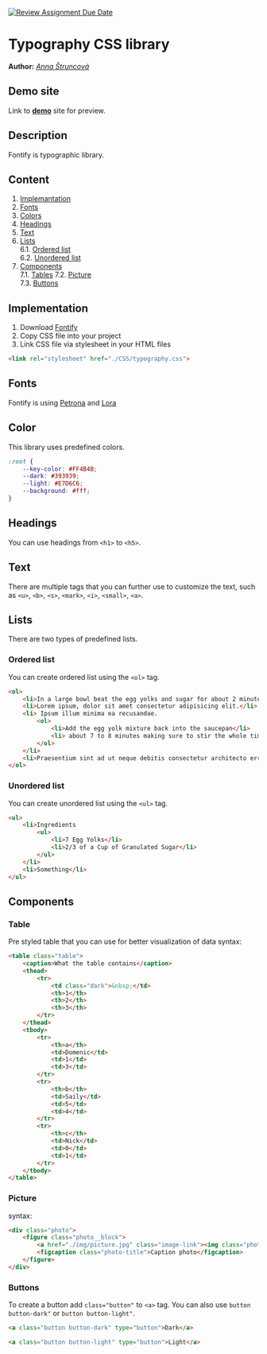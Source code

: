 [![Review Assignment Due Date](https://classroom.github.com/assets/deadline-readme-button-24ddc0f5d75046c5622901739e7c5dd533143b0c8e959d652212380cedb1ea36.svg)](https://classroom.github.com/a/zprwltzm)
# Typography CSS library
**Author:** [*Anna Štruncová*](https://github.com/annastruncova)
## Demo site
Link to **[demo](https://pslib-cz.github.io/2023-l4-web-typographic-library-annastruncova/)** site for preview.
## Description
Fontify is typographic library.
## Content
1. [Implemantation](#Implementation)
2. [Fonts](#Fonts)
3. [Colors](#Colors)
4. [Headings](#Headings)
5. [Text](#Text)
6. [Lists](#Lists)  
       6.1. [Ordered list](#Ordered-list)  
       6.2. [Unordered list](#Unordered-list)  
7. [Components](#Components)  
       7.1. [Tables](#Tables)
       7.2. [Picture](#Picture)  
       7.3. [Buttons](#Buttons)
## Implementation
1. Download [Fontify](CSS/typography.css)
2. Copy CSS file into your project
3. Link CSS file via stylesheet in your HTML files
```html
<link rel="stylesheet" href="./CSS/typography.css">
```
## Fonts
Fontify is using [Petrona](https://fonts.google.com/specimen/Petrona?query=Petrona) and [Lora](https://fonts.google.com/specimen/Lora?query=Lora)
## Color
This library uses predefined colors.
```css
:root {
    --key-color: #FF4B4B;
    --dark: #393939;
    --light: #E7D6C6;
    --background: #fff;
}
```
## Headings
You can use headings from `<h1>` to `<h5>`.

## Text
 There are multiple tags that you can further use to customize the text, such as `<u>`, `<b>`, `<s>`, `<mark>`, `<i>`, `<small>`, `<a>`.
## Lists
There are two types of predefined lists.
### Ordered list
You can create ordered list using the `<ol>` tag.
```html
<ol>
    <li>In a large bowl beat the egg yolks and sugar for about 2 minutes, set aside.</li>
    <li>Lorem ipsum, dolor sit amet consectetur adipisicing elit.</li>
    <li> Ipsum illum minima ea recusandae.
        <ol>
            <li>Add the egg yolk mixture back into the saucepan</li>
            <li> about 7 to 8 minutes making sure to stir the whole time.</li>
        </ol>
    </li>
    <li>Praesentium sint ad ut neque debitis consectetur architecto error molestiae porro ipsam?</li>
</ol>
```
### Unordered list
You can create unordered list using the `<ul>` tag.
```html
<ul>
    <li>Ingredients
        <ul>
            <li>7 Egg Yolks</li>
            <li>2/3 of a Cup of Granulated Sugar</li>
        </ul>
    </li>
    <li>Something</li>
</ul>
```
## Components
### Table 
Pre styled table that you can use for better visualization of data
syntax:
```html
<table class="table">
    <caption>What the table contains</caption>
    <thead>
        <tr>
            <td class="dark">&nbsp;</td>
            <th>1</th>
            <th>2</th>
            <th>3</th>
        </tr>
    </thead>
    <tbody>
        <tr>
            <th>a</th>
            <td>Domenic</td>
            <td>1</td>
            <td>3</td>
        </tr>
        <tr>
            <th>b</th>
            <td>Saily</td>
            <td>5</td>
            <td>4</td>
        </tr>
        <tr>
            <th>c</th>
            <td>Nick</td>
            <td>0</td>
            <td>1</td>
        </tr>
    </tbody>
</table>
```
### Picture
syntax:
```html
<div class="photo">
    <figure class="photo__block">
        <a href="./img/picture.jpg" class="image-link"><img class="photo-image" src="./img/picture.jpg" alt="poster"></a>
        <figcaption class="photo-title">Caption photo</figcaption>
    </figure>
</div>
```
### Buttons
To create a button add `class="button"` to `<a>` tag. You can also use `button button-dark"` or `button button-light"`.
```html
<a class="button button-dark" type="button">Dark</a>
```
```html
<a class="button button-light" type="button">Light</a>
```